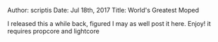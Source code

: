 Author: scriptis
Date: Jul 18th, 2017
Title: World's Greatest Moped

I released this a while back, figured I may as well post it here. Enjoy!
it requires propcore and lightcore
